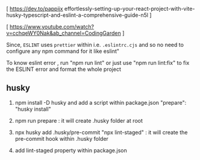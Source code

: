 [ https://dev.to/pappijx effortlessly-setting-up-your-react-project-with-vite-husky-typescript-and-eslint-a-comprehensive-guide-n5l ]

[ https://www.youtube.com/watch?v=cchqeWY0Nak&ab_channel=CodingGarden ]

Since, `ESLINT` uses `prettier` within i.e. `.eslintrc.cjs` and so no need to configure any npm command for it like eslint"


To know eslint error , run "npm run lint" or just use "npm run lint:fix" to fix the ESLINT error and format the whole project


## husky 

1. npm install -D husky and add a script within package.json "prepare": "husky install"

2. npm run prepare : it will create .husky folder at root

3. npx husky add .husky/pre-commit "npx lint-staged" : it will create the pre-commit hook within .husky folder

4. add lint-staged property within package.json